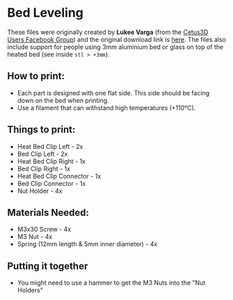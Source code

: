 # Bed Leveling

These files were originally created by **Lukee Varga** (from the [Cetus3D Users Facebook Group](https://www.facebook.com/groups/1122442167791001/)) and the original download link is [here](http://www.mediafire.com/file/24maoajyyv3deby/Heated+bed+4+corner+calibration.rar
). The files also include support for people using 3mm aluminium bed or glass on top of the heated bed (see inside `stl > +3mm`). 

## How to print:

* Each part is designed with one flat side. This side should be facing down on the bed when printing.
* Use a filament that can withstand high temperatures (+110°C). 

## Things to print:

* Heat Bed Clip Left - 2x
* Bed Clip Left - 2x
* Heat Bed Clip Right - 1x
* Bed Clip Right - 1x
* Heat Bed Clip Connector - 1x
* Bed Clip Connector - 1x
* Nut Holder - 4x

## Materials Needed:

* M3x30 Screw - 4x
* M3 Nut - 4x
* Spring (12mm length & 5mm inner diameter) - 4x

## Putting it together

* You might need to use a hammer to get the M3 Nuts into the "Nut Holders"